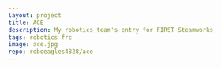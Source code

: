 ```yaml
---
layout: project
title: ACE
description: My robotics team's entry for FIRST Steamworks
tags: robotics frc
image: ace.jpg
repo: roboeagles4828/ace
---
```

